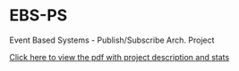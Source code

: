 # EBS-PS
Event Based Systems - Publish/Subscribe Arch. Project


[Click here to view the pdf with project description and stats](stats_ebs.pdf)
